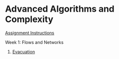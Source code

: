 # Advanced Algorithms and Complexity

[Assignment Instructions](https://d18ky98rnyall9.cloudfront.net/_b421923226f8319c58d2f9d039973d64_Programming-Assignment-1.pdf?Expires=1569283200&Signature=TcMiMQklNin4w8sDFxoJE-JOprEmG6E~5QZhqqpeirkqzCYXOq~5BqLTuIqNm4bk8xD8zXNCU-~4qFtxjld4eLT1aolf6ifxLbUTQGtwRbnyjaEWmOyhe46HkUc79hrhHLM6cMgAwSVbH-1L~ba-w5S2RdqFkkjbO5WeCkBohuc_&Key-Pair-Id=APKAJLTNE6QMUY6HBC5A) <br />

Week 1: Flows and Networks  <br />
1. [Evacuation](https://github.com/biz-whitney/Coursera-Data-Structures-and-Algorithms-Specialization-/blob/master/Advanced%20Algorithms%20and%20Complexity/Week1_flows_and_networks/Evacuation.java) <br />
